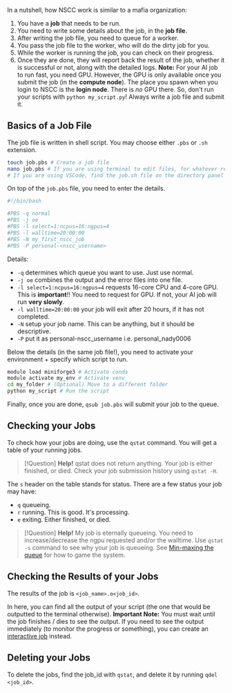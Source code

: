 In a nutshell, how NSCC work is similar to a mafia organization:
1. You have a **job** that needs to be run.
2. You need to write some details about the job, in the **job file**.
3. After writing the job file, you need to queue for a worker.
4. You pass the job file to the worker, who will do the dirty job for you.
5. While the worker is running the job, you can check on their progress.
6. Once they are done, they will report back the result of the job, whether it is successful or not, along with the detailed logs.
**Note:** For your AI job to run fast, you need GPU. However, the GPU is only available once you submit the job (in the **compute node**). The place you spawn when you login to NSCC is the **login node**. There is *no* GPU there. So, don't run your scripts with `python my_script.py`! Always write a job file and submit it.
## Basics of a Job File
The job file is written in shell script. You may choose either `.pbs` or `.sh` extension.
```bash
touch job.pbs # Create a job file
nano job.pbs # If you are using terminal to edit files, for whatever reason
# If you are using VSCode, find the job.sh file on the directory panel
```
On top of the `job.pbs` file, you need to enter the details.
```bash
#!/bin/bash

#PBS -q normal
#PBS -j oe
#PBS -l select=1:ncpus=16:ngpus=4
#PBS -l walltime=20:00:00
#PBS -N my_first_nscc_job
#PBS -P personal-<nscc_username>
```
Details:
- `-q` determines which queue you want to use. Just use normal.
- `-j oe` combines the output and the error files into one file.
- `-l select=1:ncpus=16:ngpus=4` requests 16-core CPU and 4-core GPU. This is **important**!! You need to request for GPU. If not, your AI job will run **very slowly**.
- `-l walltime=20:00:00` your job will exit after 20 hours, if it has not completed.
- `-N` setup your job name. This can be anything, but it should be descriptive.
- `-P` put it as personal-nscc_username i.e. personal_nady0006

Below the details (in the same job file!), you need to activate your environment + specify which script to run.
```bash
module load miniforge3 # Activate conda
module activate my_env # Activate venv
cd my_folder # (Optional) Move to a different folder
python my_script # Run the script
```

Finally, once you are done, `qsub job.pbs` will submit your job to the queue.
## Checking your Jobs
To check how your jobs are doing, use the `qstat` command. You will get a table of your running jobs.
> [!Question] **Help!** qstat does not return anything.
> Your job is either finished, or died. Check your job submission history using `qstat -H`.

The `s` header on the table stands for status. There are a few status your job may have:
- `q` queueing.
- `r` running. This is good. It's processing.
- `e` exiting. Either finished, or died.

>[!Question] **Help!** My job is eternally queueing.
>You need to increase/decrease the ngpu requested and/or the walltime. Use `qstat -s` command to see why your job is queueing. See [Min-maxing the queue](/Min-maxing%20the%20queue.md) for how to game the system.
## Checking the Results of your Jobs
The results of the job is `<job_name>.o<job_id>`.

In here, you can find all the output of your script (the one that would be outputted to the terminal otherwise). **Important Note:** You must wait until the job finishes / dies to see the output. If you need to see the output immediately (to monitor the progress or something), you can create an [interactive job](/Running%20jupyter-notebooks.md) instead.
## Deleting your Jobs
To delete the jobs, find the job_id with `qstat`, and delete it by running `qdel <job_id>`.